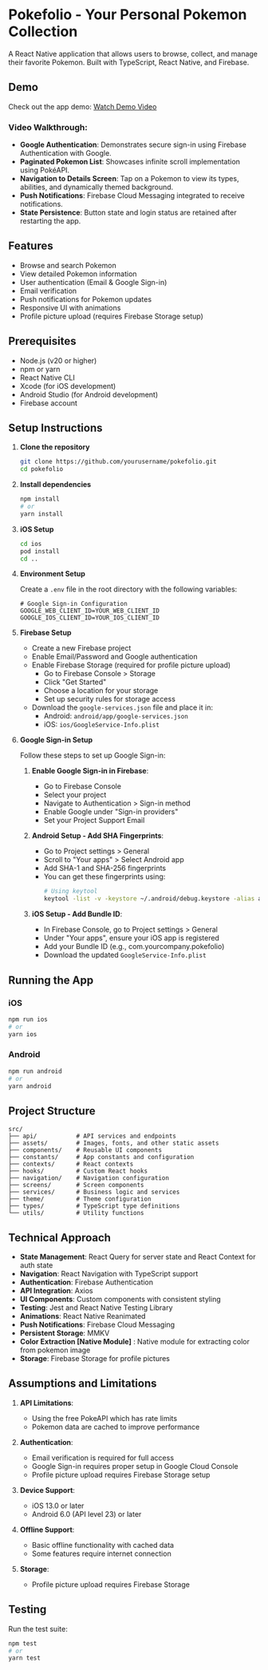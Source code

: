 # Pokefolio - Your Personal Pokemon Collection

A React Native application that allows users to browse, collect, and manage their favorite Pokemon. Built with TypeScript, React Native, and Firebase.

## Demo
Check out the app demo: [Watch Demo Video](https://www.loom.com/share/2620d2e6323940419739e580abcc1af4?sid=53d09392-bdc4-4c43-b845-660d97529bc9)

### Video Walkthrough:

- **Google Authentication**: Demonstrates secure sign-in using Firebase Authentication with Google.
- **Paginated Pokemon List**: Showcases infinite scroll implementation using PokéAPI.
- **Navigation to Details Screen**: Tap on a Pokemon to view its types, abilities, and dynamically themed background.
- **Push Notifications**: Firebase Cloud Messaging integrated to receive notifications.
- **State Persistence**: Button state and login status are retained after restarting the app.

## Features

- Browse and search Pokemon
- View detailed Pokemon information
- User authentication (Email & Google Sign-in)
- Email verification
- Push notifications for Pokemon updates
- Responsive UI with animations
- Profile picture upload (requires Firebase Storage setup)

## Prerequisites

- Node.js (v20 or higher)
- npm or yarn
- React Native CLI
- Xcode (for iOS development)
- Android Studio (for Android development)
- Firebase account

## Setup Instructions

1. **Clone the repository**
   ```bash
   git clone https://github.com/yourusername/pokefolio.git
   cd pokefolio
   ```

2. **Install dependencies**
   ```bash
   npm install
   # or
   yarn install
   ```

3. **iOS Setup**
   ```bash
   cd ios
   pod install
   cd ..
   ```

4. **Environment Setup**

   Create a `.env` file in the root directory with the following variables:
   ```
   # Google Sign-in Configuration
   GOOGLE_WEB_CLIENT_ID=YOUR_WEB_CLIENT_ID
   GOOGLE_IOS_CLIENT_ID=YOUR_IOS_CLIENT_ID
   ```

5. **Firebase Setup**

   - Create a new Firebase project
   - Enable Email/Password and Google authentication
   - Enable Firebase Storage (required for profile picture upload)
     - Go to Firebase Console > Storage
     - Click "Get Started"
     - Choose a location for your storage
     - Set up security rules for storage access
   - Download the `google-services.json` file and place it in:
     - Android: `android/app/google-services.json`
     - iOS: `ios/GoogleService-Info.plist`

6. **Google Sign-in Setup**

   Follow these steps to set up Google Sign-in:

   1. **Enable Google Sign-in in Firebase**:
      - Go to Firebase Console
      - Select your project
      - Navigate to Authentication > Sign-in method
      - Enable Google under "Sign-in providers"
      - Set your Project Support Email

   2. **Android Setup - Add SHA Fingerprints**:
      - Go to Project settings > General
      - Scroll to "Your apps" > Select Android app
      - Add SHA-1 and SHA-256 fingerprints
      - You can get these fingerprints using:
        ```bash
        # Using keytool
        keytool -list -v -keystore ~/.android/debug.keystore -alias androiddebugkey -storepass android -keypass android
        ```

   3. **iOS Setup - Add Bundle ID**:
      - In Firebase Console, go to Project settings > General
      - Under "Your apps", ensure your iOS app is registered
      - Add your Bundle ID (e.g., com.yourcompany.pokefolio)
      - Download the updated `GoogleService-Info.plist`

## Running the App

### iOS
```bash
npm run ios
# or
yarn ios
```

### Android
```bash
npm run android
# or
yarn android
```

## Project Structure

```
src/
├── api/           # API services and endpoints
├── assets/        # Images, fonts, and other static assets
├── components/    # Reusable UI components
├── constants/     # App constants and configuration
├── contexts/      # React contexts
├── hooks/         # Custom React hooks
├── navigation/    # Navigation configuration
├── screens/       # Screen components
├── services/      # Business logic and services
├── theme/         # Theme configuration
├── types/         # TypeScript type definitions
└── utils/         # Utility functions
```

## Technical Approach

- **State Management**: React Query for server state and React Context for auth state
- **Navigation**: React Navigation with TypeScript support
- **Authentication**: Firebase Authentication
- **API Integration**: Axios
- **UI Components**: Custom components with consistent styling
- **Testing**: Jest and React Native Testing Library
- **Animations**: React Native Reanimated
- **Push Notifications**: Firebase Cloud Messaging
- **Persistent Storage**: MMKV 
- **Color Extraction [Native Module]** : Native module for extracting color from pokemon image
- **Storage**: Firebase Storage for profile pictures

## Assumptions and Limitations

1. **API Limitations**:
   - Using the free PokeAPI which has rate limits
   - Pokemon data are cached to improve performance

2. **Authentication**:
   - Email verification is required for full access
   - Google Sign-in requires proper setup in Google Cloud Console
   - Profile picture upload requires Firebase Storage setup

3. **Device Support**:
   - iOS 13.0 or later
   - Android 6.0 (API level 23) or later

4. **Offline Support**:
   - Basic offline functionality with cached data
   - Some features require internet connection

5. **Storage**:
   - Profile picture upload requires Firebase Storage

## Testing

Run the test suite:
```bash
npm test
# or
yarn test
```

